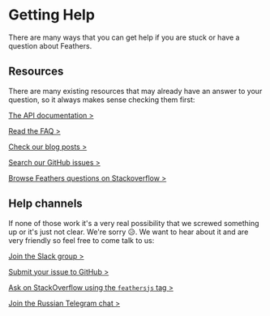 # Getting Help

There are many ways that you can get help if you are stuck or have a question about Feathers.

## Resources

There are many existing resources that may already have an answer to your question, so it always makes sense checking them first:

[The API documentation >](../api/)

[Read the FAQ >](./faq.md)

[Check our blog posts >](https://blog.feathersjs.com/)

[Search our GitHub issues >](https://github.com/issues?utf8=%E2%9C%93&q=is%3Aopen+is%3Aissue+user%3Afeathersjs+)

[Browse Feathers questions on Stackoverflow >](http://stackoverflow.com/questions/tagged/feathersjs)

## Help channels

If none of those work it's a very real possibility that we screwed something up or it's just not clear. We're sorry :disappointed_relieved:. We want to hear about it and are very friendly so feel free to come talk to us:

[Join the Slack group >](http://slack.feathersjs.com/)

[Submit your issue to GitHub >](https://github.com/feathersjs/feathers/issues/new) 

[Ask on StackOverflow using the `feathersjs` tag >](http://stackoverflow.com)

[Join the Russian Telegram chat >](https://t.me/featherjs)
